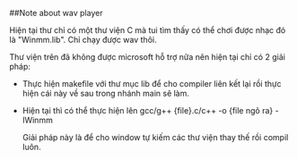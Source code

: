 ##Note about wav player

Hiện tại thư chỉ có một thư viện C mà tui tìm thấy có thể chơi được nhạc đó là "Winmm.lib". Chỉ chạy được wav thôi.

Thư viện trên đã không được microsoft hỗ trợ nữa nên hiện tại chỉ có 2 giải pháp:

 + Thực hiện makefile với thư mục lib để cho compiler liên kết lại rồi thực hiện cái này về sau trong nhánh main sẽ làm.

 + Hiện tại thì có thể thực hiện lên gcc/g++ {file}.c/c++ -o {file ngõ ra} -lWinmm 

   Giải pháp này là để cho window tự kiếm các thư viện thay thế rồi compil luôn.